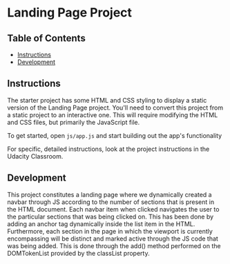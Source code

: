 # Landing Page Project

## Table of Contents

* [Instructions](#instructions)
* [Development](#Development)

## Instructions

The starter project has some HTML and CSS styling to display a static version of the Landing Page project. You'll need to convert this project from a static project to an interactive one. This will require modifying the HTML and CSS files, but primarily the JavaScript file.

To get started, open `js/app.js` and start building out the app's functionality

For specific, detailed instructions, look at the project instructions in the Udacity Classroom.


## Development

This project constitutes a landing page where we dynamically created a navbar through JS according to the number of sections that is present in the HTML document. Each navbar item when clicked navigates the user to the particular sections that was being clicked on. This has been done by adding an anchor tag dynamically inside the list item in the HTML. Furthermore, each section in the page in which the viewport is currently encompassing will be distinct and marked active through the JS code that was being added. This is done through the add() method performed on the DOMTokenList provided by the classList property.